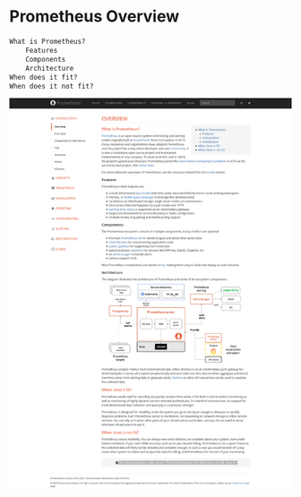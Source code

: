 # Prometheus Overview

    What is Prometheus?
        Features
        Components
        Architecture
    When does it fit?
    When does it not fit?


![2020 09 21 Prometheus](../pic/2020-09-21-prometheus.png)